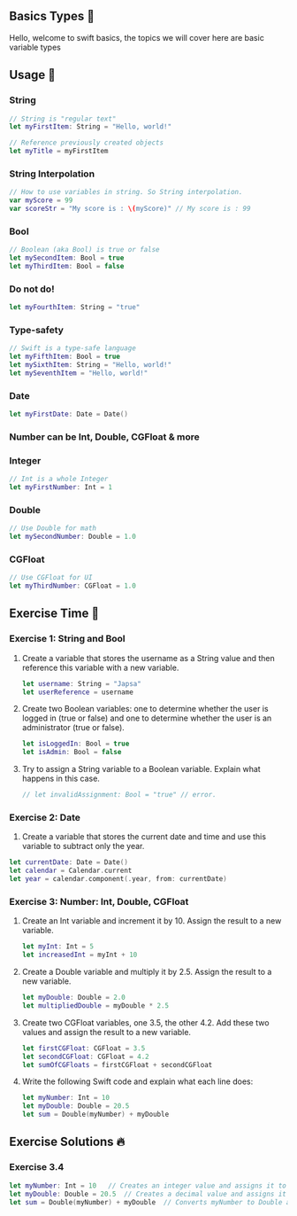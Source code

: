 ## Basics Types 📖

Hello, welcome to swift basics, the topics we will cover here are basic variable types

## Usage 🔨

### String

```swift
// String is "regular text"
let myFirstItem: String = "Hello, world!"

// Reference previously created objects
let myTitle = myFirstItem
```

### String Interpolation
```swift
// How to use variables in string. So String interpolation.
var myScore = 99
var scoreStr = "My score is : \(myScore)" // My score is : 99
```

### Bool

```swift
// Boolean (aka Bool) is true or false
let mySecondItem: Bool = true
let myThirdItem: Bool = false
```

### Do not do!

```swift
let myFourthItem: String = "true"
```

### Type-safety

```swift
// Swift is a type-safe language
let myFifthItem: Bool = true
let mySixthItem: String = "Hello, world!"
let mySeventhItem = "Hello, world!"
```

### Date

```swift
let myFirstDate: Date = Date()
```

### Number can be Int, Double, CGFloat & more

### Integer

```swift
// Int is a whole Integer
let myFirstNumber: Int = 1
```

### Double

```swift
// Use Double for math
let mySecondNumber: Double = 1.0
```

### CGFloat

```swift
// Use CGFloat for UI
let myThirdNumber: CGFloat = 1.0
```

## Exercise Time 🚀

### Exercise 1: String and Bool

1. Create a variable that stores the username as a String value and then reference this variable with a new variable.
    
    ```swift
    let username: String = "Japsa"
    let userReference = username
    ```
    
2. Create two Boolean variables: one to determine whether the user is logged in (true or false) and one to determine whether the user is an administrator (true or false).
    
    ```swift
    let isLoggedIn: Bool = true
    let isAdmin: Bool = false
    ```
    
3. Try to assign a String variable to a Boolean variable. Explain what happens in this case.
    
    ```swift
    // let invalidAssignment: Bool = "true" // error.
    ```
    

### Exercise 2: **Date**

1. Create a variable that stores the current date and time and use this variable to subtract only the year.

```swift
let currentDate: Date = Date()
let calendar = Calendar.current
let year = calendar.component(.year, from: currentDate)
```

### Exercise 3: **Number: Int, Double, CGFloat**

1. Create an Int variable and increment it by 10. Assign the result to a new variable.
    
    ```swift
    let myInt: Int = 5
    let increasedInt = myInt + 10
    ```
    
2. Create a Double variable and multiply it by 2.5. Assign the result to a new variable.
    
    ```swift
    let myDouble: Double = 2.0
    let multipliedDouble = myDouble * 2.5
    ```
    
3. Create two CGFloat variables, one 3.5, the other 4.2. Add these two values and assign the result to a new variable.
    
    ```swift
    let firstCGFloat: CGFloat = 3.5
    let secondCGFloat: CGFloat = 4.2
    let sumOfCGFloats = firstCGFloat + secondCGFloat
    ```
    
4. Write the following Swift code and explain what each line does:
    
    ```swift
    let myNumber: Int = 10
    let myDouble: Double = 20.5
    let sum = Double(myNumber) + myDouble
    ```
    

## Exercise Solutions 🔥

### Exercise 3.4

```swift
let myNumber: Int = 10   // Creates an integer value and assigns it to the myNumber variable.
let myDouble: Double = 20.5  // Creates a decimal value and assigns it to the variable myDouble.
let sum = Double(myNumber) + myDouble  // Converts myNumber to Double and sums it with myDouble.
```
